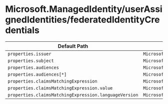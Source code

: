 # Microsoft.ManagedIdentity/userAssignedIdentities/federatedIdentityCredentials

| Default Path | Alias |
|---|---|
| `properties.issuer` | `Microsoft.ManagedIdentity/userAssignedIdentities/federatedIdentityCredentials/issuer` |
| `properties.subject` | `Microsoft.ManagedIdentity/userAssignedIdentities/federatedIdentityCredentials/subject` |
| `properties.audiences` | `Microsoft.ManagedIdentity/userAssignedIdentities/federatedIdentityCredentials/audiences` |
| `properties.audiences[*]` | `Microsoft.ManagedIdentity/userAssignedIdentities/federatedIdentityCredentials/audiences[*]` |
| `properties.claimsMatchingExpression` | `Microsoft.ManagedIdentity/userAssignedIdentities/federatedIdentityCredentials/claimsMatchingExpression` |
| `properties.claimsMatchingExpression.value` | `Microsoft.ManagedIdentity/userAssignedIdentities/federatedIdentityCredentials/claimsMatchingExpression.value` |
| `properties.claimsMatchingExpression.languageVersion` | `Microsoft.ManagedIdentity/userAssignedIdentities/federatedIdentityCredentials/claimsMatchingExpression.languageVersion` |


